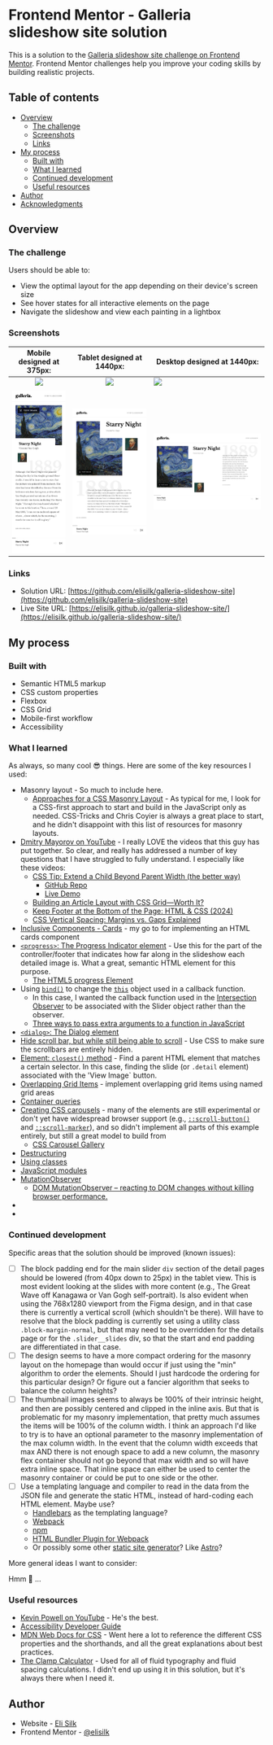# Frontend Mentor - Galleria slideshow site solution

This is a solution to the [Galleria slideshow site challenge on Frontend Mentor](https://www.frontendmentor.io/challenges/galleria-slideshow-site-tEA4pwsa6). Frontend Mentor challenges help you improve your coding skills by building realistic projects.

## Table of contents

- [Overview](#overview)
  - [The challenge](#the-challenge)
  - [Screenshots](#screenshots)
  - [Links](#links)
- [My process](#my-process)
  - [Built with](#built-with)
  - [What I learned](#what-i-learned)
  - [Continued development](#continued-development)
  - [Useful resources](#useful-resources)
- [Author](#author)
- [Acknowledgments](#acknowledgments)

## Overview

### The challenge

Users should be able to:

- View the optimal layout for the app depending on their device's screen size
- See hover states for all interactive elements on the page
- Navigate the slideshow and view each painting in a lightbox

### Screenshots

|            Mobile designed at 375px:            |           Tablet designed at 1440px:            | Desktop designed at 1440px:                      |
| :---------------------------------------------: | :---------------------------------------------: | ------------------------------------------------ |
|  ![](./screenshots/screenshot-home-mobile.png)  |  ![](./screenshots/screenshot-home-tablet.png)  | ![](./screenshots/screenshot-home-desktop.png)   |
| ![](./screenshots/screenshot-detail-mobile.png) | ![](./screenshots/screenshot-detail-tablet.png) | ![](./screenshots/screenshot-detail-desktop.png) |

### Links

- Solution URL: [https://github.com/elisilk/galleria-slideshow-site](https://github.com/elisilk/galleria-slideshow-site)
- Live Site URL: [https://elisilk.github.io/galleria-slideshow-site/](https://elisilk.github.io/galleria-slideshow-site/)

## My process

### Built with

- Semantic HTML5 markup
- CSS custom properties
- Flexbox
- CSS Grid
- Mobile-first workflow
- Accessibility

### What I learned

As always, so many cool :sunglasses: things. Here are some of the key resources I used:

- Masonry layout - So much to include here.
  - [Approaches for a CSS Masonry Layout](https://css-tricks.com/piecing-together-approaches-for-a-css-masonry-layout/) - As typical for me, I look for a CSS-first approach to start and build in the JavaScript only as needed. CSS-Tricks and Chris Coyier is always a great place to start, and he didn't disappoint with this list of resources for masonry layouts.
- [Dmitry Mayorov on YouTube](https://www.youtube.com/@dmtrmrv) - I really LOVE the videos that this guy has put together. So clear, and really has addressed a number of key questions that I have struggled to fully understand. I especially like these videos:
  - [CSS Tip: Extend a Child Beyond Parent Width (the better way)](https://www.youtube.com/watch?v=MQFg2bdSY4Q&ab_channel=DmitryMayorov)
    - [GitHub Repo](https://github.com/dmtrmrv/demo-content-width)
    - [Live Demo](https://dmtrmrv.github.io/demo-content-width/)
  - [Building an Article Layout with CSS Grid—Worth It?](https://www.youtube.com/watch?v=wUJZCMhO0mA&ab_channel=DmitryMayorov)
  - [Keep Footer at the Bottom of the Page: HTML & CSS (2024)](https://www.youtube.com/watch?v=RYImAil3lgo&ab_channel=DmitryMayorov)
  - [CSS Vertical Spacing: Margins vs. Gaps Explained](https://www.youtube.com/watch?v=JZJQUP3CHgc&ab_channel=DmitryMayorov)
- [Inclusive Components - Cards](https://inclusive-components.design/cards/) - my go to for implementing an HTML cards component
- [`<progress>`: The Progress Indicator element](https://developer.mozilla.org/en-US/docs/Web/HTML/Reference/Elements/progress) - Use this for the part of the controller/footer that indicates how far along in the slideshow each detailed image is. What a great, semantic HTML element for this purpose.
  - [The HTML5 progress Element](https://css-tricks.com/html5-progress-element/)
- Using [`bind()`](https://developer.mozilla.org/en-US/docs/Web/JavaScript/Reference/Global_Objects/Function/bind) to change the [`this`](https://developer.mozilla.org/en-US/docs/Web/JavaScript/Reference/Operators/this) object used in a callback function.
  - In this case, I wanted the callback function used in the [Intersection Observer](https://developer.mozilla.org/en-US/docs/Web/API/Intersection_Observer_API) to be associated with the Slider object rather than the observer.
  - [Three ways to pass extra arguments to a function in JavaScript](https://barker.codes/blog/three-ways-to-pass-extra-arguments-to-a-function-in-javascript/)
- [`<dialog>`: The Dialog element](https://developer.mozilla.org/en-US/docs/Web/HTML/Reference/Elements/dialog)
- [Hide scroll bar, but while still being able to scroll](https://stackoverflow.com/questions/16670931/hide-scroll-bar-but-while-still-being-able-to-scroll) - Use CSS to make sure the scrollbars are entirely hidden.
- [Element: `closest()` method](https://developer.mozilla.org/en-US/docs/Web/API/Element/closest) - Find a parent HTML element that matches a certain selector. In this case, finding the slide (or `.detail` element) associated with the 'View Image` button.
- [Overlapping Grid Items](https://mastery.games/post/overlapping-grid-items/) - implement overlapping grid items using named grid areas
- [Container queries](https://developer.mozilla.org/en-US/docs/Web/CSS/CSS_containment/Container_queries)
- [Creating CSS carousels](https://developer.mozilla.org/en-US/docs/Web/CSS/CSS_overflow/CSS_carousels) - many of the elements are still experimental or don't yet have widespread browser support (e.g., [`::scroll-button()`](https://developer.mozilla.org/en-US/docs/Web/CSS/::scroll-button) and [`::scroll-marker`](https://developer.mozilla.org/en-US/docs/Web/CSS/::scroll-marker)), and so didn't implement all parts of this example entirely, but still a great model to build from
  - [CSS Carousel Gallery](https://chrome.dev/carousel/)
- [Destructuring](https://developer.mozilla.org/en-US/docs/Web/JavaScript/Reference/Operators/Destructuring)
- [Using classes](https://developer.mozilla.org/en-US/docs/Web/JavaScript/Guide/Using_classes)
- [JavaScript modules](https://developer.mozilla.org/en-US/docs/Web/JavaScript/Guide/Modules)
- [MutationObserver](https://developer.mozilla.org/en-US/docs/Web/API/MutationObserver)
  - [DOM MutationObserver – reacting to DOM changes without killing browser performance.](https://hacks.mozilla.org/2012/05/dom-mutationobserver-reacting-to-dom-changes-without-killing-browser-performance/)
- []()
- []()

### Continued development

Specific areas that the solution should be improved (known issues):

- [ ] The block padding end for the main slider `div` section of the detail pages should be lowered (from 40px down to 25px) in the tablet view. This is most evident looking at the slides with more content (e.g., The Great Wave off Kanagawa or Van Gogh self-portrait). Is also evident when using the 768x1280 viewport from the Figma design, and in that case there is currently a vertical scroll (which shouldn't be there). Will have to resolve that the block padding is currently set using a utility class `.block-margin-normal`, but that may need to be overridden for the details page or for the `.slider__slides` div, so that the start and end padding are differentiated in that case.
- [ ] The design seems to have a more compact ordering for the masonry layout on the homepage than would occur if just using the "min" algorithm to order the elements. Should I just hardcode the ordering for this particular design? Or figure out a fancier algorithm that seeks to balance the column heights?
- [ ] The thumbnail images seems to always be 100% of their intrinsic height, and then are possibly centered and clipped in the inline axis. But that is problematic for my masonry implementation, that pretty much assumes the items will be 100% of the column width. I think an approach I'd like to try is to have an optional parameter to the masonry implementation of the max column width. In the event that the column width exceeds that max AND there is not enough space to add a new column, the masonry flex container should not go beyond that max width and so will have extra inline space. That inline space can either be used to center the masonry container or could be put to one side or the other.
- [ ] Use a templating language and compiler to read in the data from the JSON file and generate the static HTML, instead of hard-coding each HTML element. Maybe use?
  - [Handlebars](https://handlebarsjs.com/guide/) as the templating language?
  - [Webpack](https://webpack.js.org/guides/)
  - [npm](https://docs.npmjs.com/cli/v11/configuring-npm/package-json)
  - [HTML Bundler Plugin for Webpack](https://github.com/webdiscus/html-bundler-webpack-plugin)
  - Or possibly some other [static site generator](https://github.com/myles/awesome-static-generators)? Like [Astro](https://docs.astro.build/en/getting-started/)?

More general ideas I want to consider:

Hmm 🤔 ...

### Useful resources

- [Kevin Powell on YouTube](https://www.youtube.com/@KevinPowell) - He's the best.
- [Accessibility Developer Guide](https://www.accessibility-developer-guide.com/)
- [MDN Web Docs for CSS](https://developer.mozilla.org/en-US/docs/Web/CSS) - Went here a lot to reference the different CSS properties and the shorthands, and all the great explanations about best practices.
- [The Clamp Calculator](https://royalfig.github.io/fluid-typography-calculator/) - Used for all of fluid typography and fluid spacing calculations. I didn't end up using it in this solution, but it's always there when I need it.

## Author

- Website - [Eli Silk](https://github.com/elisilk)
- Frontend Mentor - [@elisilk](https://www.frontendmentor.io/profile/elisilk)
